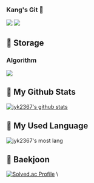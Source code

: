 ### Kang's Git 👋
<a href="https://blog.naver.com/jyk2367" target="_blank"><img src="https://img.shields.io/badge/Blog-0984e3?style=flat-square&logo=Github&logoColor=white"/></a> <a href="mailto:kdj6551@naver.com"><img src="https://img.shields.io/badge/jyk2367@naver.com-81ecec?style=flat-square&logo=Gmail&logoColor=black"/></a>

<!--
**jyk2367/jyk2367** is a ✨ _special_ ✨ repository because its `README.md` (this file) appears on your GitHub profile.

Here are some ideas to get you started:

- 🔭 I’m currently working on ...
- 🌱 I’m currently learning ...
- 👯 I’m looking to collaborate on ...
- 🤔 I’m looking for help with ...
- 💬 Ask me about ...
- 📫 How to reach me: ...
- 😄 Pronouns: ...
- ⚡ Fun fact: ...
-->

## 🚀 Storage
### Algorithm

<img src="https://img.shields.io/github/last-commit/jyk2367/Algorithm?style=flat-square&logo=HTML5&logoColor=white"/>

## 🌱 My Github Stats
[![jyk2367's github stats](https://github-readme-stats.vercel.app/api?username=jyk2367&show_icons=true&theme=tokyonight)](https://github.com/anuraghazra/github-readme-stats)
<!--   <div align=center>
	
  [![Hits](https://hits.seeyoufarm.com/api/count/incr/badge.svg?url=https%3A%2F%2Fgithub.com%2Fjyk2367)](https://hits.seeyoufarm.com) 
	
  </div> -->

## 🌱 My Used Language
![jyk2367's most lang](https://github-readme-stats.vercel.app/api/top-langs/?username=jyk2367&theme=dark)


## 🌱 Baekjoon
[![Solved.ac Profile](http://mazassumnida.wtf/api/v2/generate_badge?boj=jyk2367)](https://solved.ac/jyk2367)
\\<!--![mazandi profile](http://mazandi.herokuapp.com/api?handle=jyk2367&theme=warm)-->
  
